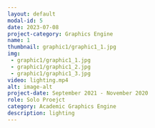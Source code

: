 ```yaml
---
layout: default
modal-id: 5
date: 2023-07-08
project-category: Graphics Engine
name: 1
thumbnail: graphic1/graphic1_1.jpg
img: 
 - graphic1/graphic1_1.jpg
 - graphic1/graphic1_2.jpg
 - graphic1/graphic1_3.jpg
video: lighting.mp4
alt: image-alt
project-date: September 2021 - November 2020
role: Solo Proejct
category: Academic Graphics Engine
description: lighting
---
```

